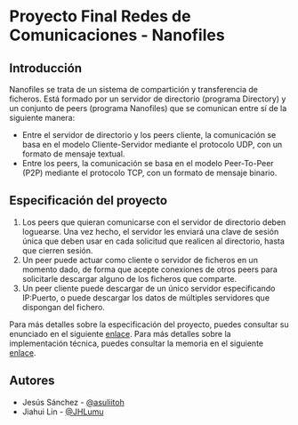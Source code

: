 # Proyecto Final Redes de Comunicaciones - Nanofiles

## Introducción

Nanofiles se trata de un sistema de compartición y transferencia de ficheros. Está formado por un servidor de directorio (programa Directory) y un conjunto de peers (programa Nanofiles) que se comunican entre sí de la siguiente manera:

* Entre el servidor de directorio y los peers cliente, la comunicación se basa en el modelo Cliente-Servidor mediante el protocolo UDP, con un formato de mensaje textual.
* Entre los peers, la comunicación se basa en el modelo Peer-To-Peer (P2P) mediante el protocolo TCP, con un formato de mensaje binario.

## Especificación del proyecto

1. Los peers que quieran comunicarse con el servidor de directorio deben loguearse. Una vez hecho, el servidor les enviará una clave de sesión única que deben usar en cada solicitud que realicen al directorio, hasta que cierren sesión.
2. Un peer puede actuar como cliente o servidor de ficheros en un momento dado, de forma que acepte conexiones de otros peers para solicitarle descargar alguno de los ficheros que comparte. 
3. Un peer cliente puede descargar de un único servidor especificando IP:Puerto, o puede descargar los datos de múltiples servidores que dispongan del fichero.

Para más detalles sobre la especificación del proyecto, puedes consultar su enunciado en el siguiente [enlace](https://github.com/asuliitoh/Nanofiles/blob/bd27aa5a31b2ab8bb3a888137fe7edd58453fca1/EnunciadoNanofiles.pdf). 
Para más detalles sobre la implementación técnica, puedes consultar la memoria en el siguiente [enlace](https://github.com/asuliitoh/Nanofiles/blob/c8764920ab692015c33d1c37393251cea90f26e2/Redes%20Proyecto.pdf).

## Autores

* Jesús Sánchez - [@asuliitoh](https://github.com/asuliitoh)
* Jiahui Lin - [@JHLumu](https://github.com/JHLumu)


